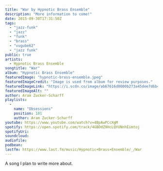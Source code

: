```yaml
---
title: "War by Hypnotic Brass Ensemble"
description: "More information to come!"
date: 2015-09-30T17:31:50Z
tags:
  - "jazz-funk"
  - "jazz"
  - "funk"
  - "brass"
  - "vugube62"
  - "jazz funk"
public: true
artists:
  - Hypnotic Brass Ensemble
songtitle: "War"
album: "Hypnotic Brass Ensemble"
featuredImage: "hypnotic-brass-ensemble.jpeg"
featuredImageCredit: "Image is used from album for review purposes."
featuredImageLink: "https://i.scdn.co/image/ab67616d0000b273a45dee7d6b4f79e5bb174517"
featuredImageAlt: ""
author: Aram Zucker-Scharff
playlists:
  -
    name: "Obsessions"
    position: 101
    author: Aram Zucker-Scharff
youtube: https://www.youtube.com/watch?v=4BpAwPCcXgM
spotify: https://open.spotify.com/track/4GBDdZ9HcLQYUNnhEimtoj
spotifyUri: 
soundcloud:
audiofile:
podbean:
lastfm: https://www.last.fm/music/Hypnotic+Brass+Ensemble/_/War
---
```


A song I plan to write more about.
		